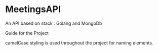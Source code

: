# MeetingsAPI
An API based on stack : Golang and MongoDb 

Guide for the Project

camelCase styling is used throughout the project for naming elements.



